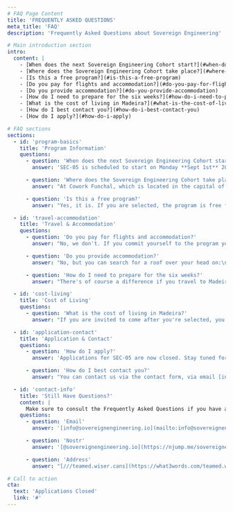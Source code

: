 ```yaml
---
# FAQ Page Content
title: 'FREQUENTLY ASKED QUESTIONS'
meta_title: 'FAQ'
description: 'Frequently Asked Questions about Sovereign Engineering'

# Main introduction section
intro:
  content: |
    - [When does the next Sovereign Engineering Cohort start?](#when-does-the-next-sovereign-engineering-cohort-start)
    - [Where does the Sovereign Engineering Cohort take place?](#where-does-the-sovereign-engineering-cohort-take-place)
    - [Is this a free program?](#is-this-a-free-program)
    - [Do you pay for flights and accommodation?](#do-you-pay-for-flights-and-accommodation)
    - [Do you provide accommodation?](#do-you-provide-accommodation)
    - [How do I need to prepare for the six weeks?](#how-do-i-need-to-prepare-for-the-six-weeks)
    - [What is the cost of living in Madeira?](#what-is-the-cost-of-living-in-madeira)
    - [How do I best contact you?](#how-do-i-best-contact-you)
    - [How do I apply?](#how-do-i-apply)

# FAQ sections
sections:
  - id: 'program-basics'
    title: 'Program Information'
    questions:
      - question: 'When does the next Sovereign Engineering Cohort start?'
        answer: 'SEC-05 is scheduled to start on Monday **Sept 1st** 2025 at 9am. Applications for this cohort are now closed.'

      - question: 'Where does the Sovereign Engineering Cohort take place?'
        answer: "At Cowork Funchal, which is located in the capital of Madeira, an island in the Atlantic Ocean and part of Portugal.\n\nAddress: Rua das Mercês 41, 9000-224 Funchal, Portugal\n\nLocation Pin: [///teamed.wiser.cans](https://what3words.com/teamed.wiser.cans)"

      - question: 'Is this a free program?'
        answer: "Yes, it is. If you are selected, the program is free for you. We'll take care of the shared coworking space and make sure you feel at home. This location will be our homebase until the final Demo Day.\n\nThat said, we are not going to work 24/7. Grant yourself some time off after our working sessions to relax and enjoy the island.\n\n**Note:** Applications for SEC-05 are now closed."

  - id: 'travel-accommodation'
    title: 'Travel & Accommodation'
    questions:
      - question: 'Do you pay for flights and accommodation?'
        answer: "No, we don't. If you commit yourself to the program you have to organize your flights and accommodation yourself. If you, for any reason, are not able to do this, please reach out to us."

      - question: 'Do you provide accommodation?'
        answer: "No, but you can search for a roof over your head on:\n\n* [Nomadlist - Madeira](https://nomadlist.com/madeira)\n* [An Island Apart](https://www.anislandapart.com)\n* [Booking.com](https://www.booking.com)\n* [Airbnb](https://www.airbnb.com)\n\nThere's also [madeirafriends.org](https://madeirafriends.org) which is a community that can help with many things."

      - question: 'How do I need to prepare for the six weeks?'
        answer: "There's of course a difference if you travel to Madeira on your own, or with a family. Besides this, your preparations should be approached like a longer than normal working holiday of six weeks. So, pack enough clothes and hardware that you'll be needing for living out of your suitcase for a while.\n\nIf you have special needs, please reach out to us and we'll see how we can help you settle in."

  - id: 'cost-living'
    title: 'Cost of Living'
    questions:
      - question: 'What is the cost of living in Madeira?'
        answer: "If you are invited to come after you're selected, you need to take care of a personal budget for 6 weeks, including flight tickets, rent for accommodation, spending money for daily expenses such as breakfast, lunch and dinner. Pocket money for the weekend outings is also not a bad idea, since you'll be able to explore beautiful Madeira once you're there.\n\nA so-called ballpark figure is hard to calculate in general, as Madeira might be cheaper for participants who come from the US or north-west Europe. If you come from southern Europe or Asia or the Americas it might be more expensive. Besides this it also depends on your personal preferences for accommodation, etc.\n\nBe sure to check out:\n\n* [Nomadlist - Cost of Living in Madeira](https://nomadlist.com/madeira)\n* [Numbeo - Cost of Living in Funchal](https://www.numbeo.com/cost-of-living/in/Funchal)\n\n**Note:** Applications for SEC-05 are now closed."

  - id: 'application-contact'
    title: 'Application & Contact'
    questions:
      - question: 'How do I apply?'
        answer: 'Applications for SEC-05 are now closed. Stay tuned for future opportunities to join our community of builders.'

      - question: 'How do I best contact you?'
        answer: "You can contact us via the contact form, via email [info@sovereignengineering.io](mailto:info@sovereignengineering.io), or via [nostr](https://njump.me/sovereignengineering.io). We'll do our best to get back to you as soon as possible."

  - id: 'contact-info'
    title: 'Still Have Questions?'
    content: |
      Make sure to consult the Frequently Asked Questions if you have any questions. If the FAQ doesn't answer your question, please reach out to us using the contact information below.
    questions:
      - question: 'Email'
        answer: '[info@sovereignengineering.io](mailto:info@sovereignengineering.io)'

      - question: 'Nostr'
        answer: '[@sovereignengineering.io](https://njump.me/sovereignengineering.io)'

      - question: 'Address'
        answer: "[///teamed.wiser.cans](https://what3words.com/teamed.wiser.cans)\n\nSovereign Engineering Shipyard\n\nRua das Mercês 41 · Funchal, Funchal · 9000-224 Madeira · Portugal"

# Call to action
cta:
  text: 'Applications Closed'
  link: '#'
---
```

